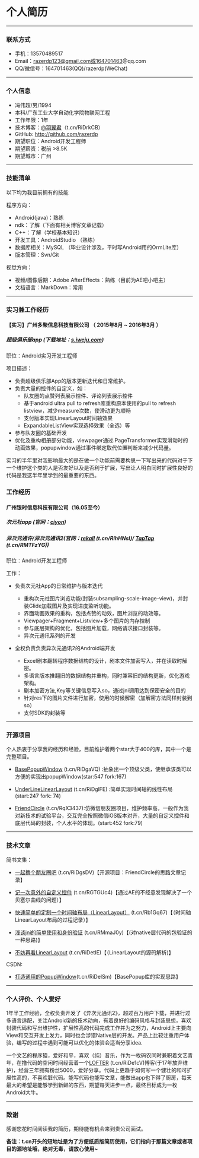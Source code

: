 # 个人简历

---

### 联系方式

- 手机：13570489517
- Email：razerdp123@gmail.com或164701463@qq.com
- QQ/微信号：164701463(QQ)/razerdp(WeChat)

---

### 个人信息

 - 冯伟超/男/1994
 - 本科/广东工业大学自动化学院物联网工程
 - 工作年限：1年
 - 技术博客：[@羽翼君](http://www.jianshu.com/users/8ff2bb37d791/latest_articles)（t.cn/RiDrkCB）
 - GitHub: http://github.com/razerdp
 - 期望职位：Android开发工程师
 - 期望薪资：税前 >8.5K
 - 期望城市：广州

---

### 技能清单
以下均为我目前拥有的技能

程序方向：

- Android(java)：熟练
- ndk：了解（下面有相关博客文章记载）
- C++：了解（学校基本知识）
- 开发工具：AndroidStudio （熟练）
- 数据库相关：MySQL （毕业设计涉及，平时写Android用的OrmLite库）
- 版本管理：Svn/Git

视觉方向：

- 视频/图像后期：Adobe AfterEffects：熟练（目前为AE吧小吧主）
- 文档语言：MarkDown：常用

---


### 实习兼工作经历


#### 【实习】广州多聚信息科技有限公司 （ 2015年8月 ~ 2016年3月 ）

##### 超级俱乐部app (下载地址：[s.iweju.com](http://s.iweju.com))

职位：Android实习开发工程师

项目描述：
	
 - 负责超级俱乐部App的版本更新迭代和日常维护。
 - 负责大量的控件的自定义，如：
 	+ 队友圈的点赞列表展示控件、评论列表展示控件
	+ 基于android ultra pull to refresh库重构原本使用的pull to refresh listview，减少measure次数，使滑动更为顺畅
	+ 支付版本实现LinearLayout时间轴效果
	+ ExpandableListView实现选择效果（全选）等
 - 参与队友圈的基础开发
 - 优化及重构相册部分功能，viewpager通过.PageTransformer实现滑动时的动画效果，popupwindow通过事件绑定取代位置判断来减少代码量。
 

实习的半年里对我影响最大的是在做一个功能前需要构思一下写出来的代码对于下一个维护这个类的人是否友好以及是否利于扩展，写出让人明白同时扩展性良好的代码是我这半年里学到的最重要的东西。

### 工作经历

#### 广州银时信息科技有限公司（16.05至今）
##### 次元社app (官网：[ciyon](http://www.ciyo.cn/))
##### 异次元通许/异次元通讯2(官网：[rekall](http://rekallstudio.com/) (t.cn/RihHNsl)/ [TapTap](https://www.taptap.com/app/34949)   (t.cn/RMTFzYG))

职位：Android开发工程师

工作：

- 负责次元社App的日常维护与版本迭代

	+ 重构次元社图片浏览功能(封装subsampling-scale-image-view)，并封装Glide加载图片及实现进度监听功能。
	+ 界面动画效果的重构，包括点赞的动效，图片浏览的动效等。	
	+ Viewpager+Fragment+Listview+多个图片的内存控制	
	+ 参与底层架构的优化，包括图片加载，网络请求接口封装等。	
	+ 异次元通讯系列的开发

- 全权负责负责异次元通讯2的Android端开发

	+ Excel剧本翻转程序数据结构的设计，剧本文件加密写入，并在读取时解密。
	+ 多语言版本推翻旧的数据结构并重构，同时兼容旧的结构更新，优化游戏架构。	
	+ 剧本加密方法,Key等关键信息写入so，通过jni调用达到保密安全的目的
	+ 针对res下的图片文件进行加密，使用的时候解密（加解密方法同样封装到so）	
	+ 支付SDK的封装等

---

### 开源项目
 
个人热衷于分享我的经历和经验，目前维护着两个star大于400的库，其中一个是完整项目。

 - [BasePopupWindow](https://github.com/razerdp/BasePopup) (t.cn/RiDgaVQ) :抽象出一个顶级父类，使继承该类可以方便的实现出popupWindow(star:547 fork:167)
 
 - [UnderLineLinearLayout](https://github.com/razerdp/UnderLineLinearLayout) (t.cn/RiDglFE) :简单实现时间轴的线性布局(start:247 fork: 74)
 
 - [FriendCircle](https://github.com/razerdp/FriendCircle) (t.cn/RqX3437):仿微信朋友圈项目，维护频率高，一般作为我对新技术的试验平台，交互完全按照微信iOS版本对齐，大量的自定义控件和底层代码的封装，个人水平的体现。(start:452 fork:79)
 
 
---


### 技术文章
简书文集：

- [一起撸个朋友圈吧](http://www.jianshu.com/notebooks/3224048/latest) (t.cn/RiDgsDV)【开源项目：FriendCircle的思路文章记录】

- [记一次意外的自定义控件](http://www.jianshu.com/p/909cb4c7a62e) (t.cn/RGTGUc4)【通过AE的不经意发现解决了一个贝塞尔曲线的问题）】

- [快速简单的定制一个时间轴布局（LinearLayout）](http://www.jianshu.com/p/dee1bfeb6677) (t.cn/Rb1Gq67)【（时间轴LinearLayout布局的过程记录）】

- [浅谈jni的简单使用和身份验证](http://www.jianshu.com/p/85a1b2738b81) (t.cn/RMmaJ0y)【(对native层代码的包验证的一种思路)】

- [不妨再看LinearLayout](http://www.jianshu.com/p/aea27bac7c8e) (t.cn/RiDetIE)【（LinearLayout的源码解析)】

CSDN:

- [打造通用的PopupWindow](http://blog.csdn.net/mkfrank/article/details/50522666)(t.cn/RiDelSm)【BasePopup库的实现思路】

---

### 个人评价、个人爱好

1年半工作经验，全权负责开发了《异次元通讯2》，超过百万用户下载，并进行过多语言适配，关注Android新的技术动向，有着良好的编码风格与封装思想，喜欢封装代码和写出维护性，扩展性高的代码完成工作并为之努力，Android上主要向View和交互开发上发力，同时也会涉猎Native层的开发。产品上比较注重用户体验，编写的过程中遇到可能可以优化的体验会适当分享idea.

一个文艺的程序猿，爱好和平，喜欢（纯）音乐，作为一枚码农同时兼职着文艺青年，在撸代码的空闲时间经营着一个[LOFTER](http://razerdp.lofter.com/) (t.cn/RiDe1cV)博客(于17年放弃维护)，经营三年拥有粉丝5000，爱好分享。代码上更趋于如何写一个健壮的和可扩展性高的，不喜欢脏代码。能写代码也能写文章，能做出app也下得了厨房，每天最大的希望是能够学到新鲜的东西，期望每天进步一点，最终目标成为一枚Android大牛。

---
### 致谢
感谢您花时间阅读我的简历，期待能有机会来到贵公司面试。

**备注：t.cn开头的短地址是为了方便纸质版简历使用，它们指向于那篇文章或者项目的源地址哦，绝对无毒，请放心使用~**
